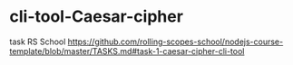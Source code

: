 # cli-tool-Caesar-cipher
task RS School https://github.com/rolling-scopes-school/nodejs-course-template/blob/master/TASKS.md#task-1-caesar-cipher-cli-tool

